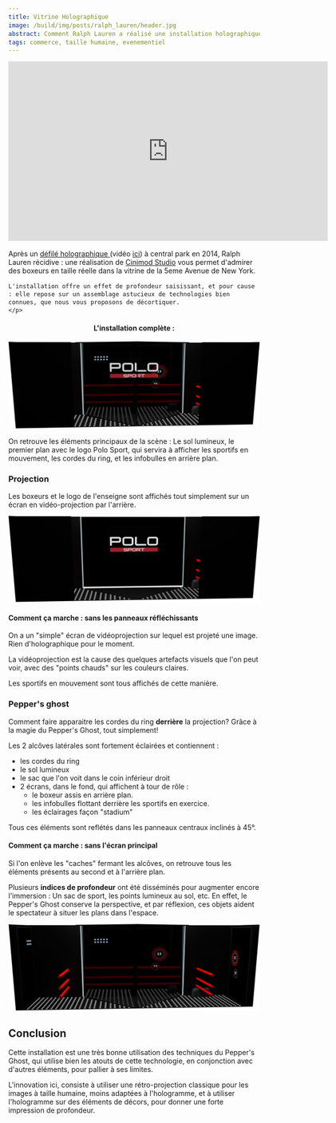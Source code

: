 ```yaml
---
title: Vitrine Holographique
image: /build/img/posts/ralph_lauren/header.jpg
abstract: Comment Ralph Lauren a réalisé une installation holographique en vitrine
tags: commerce, taille humaine, evenementiel
---
```

<div class="row">
  <div class="col-md-6">
    <div class="embed-responsive embed-responsive-16by9">
    <iframe src="https://player.vimeo.com/video/138104608?title=0&byline=0&portrait=0" width="640" height="360" frameborder="0" webkitallowfullscreen mozallowfullscreen allowfullscreen></iframe>
    </div>
  </div>
  <div class="col-md-6">
    <p>
    Après un <a  href="http://www.lexpress.fr/styles/mode/defiles-fashion-week/defiles/video-ralph-lauren-organise-un-defile-holographique-a-central-park_1574611.html" >
      défilé holographique
    </a> (vidéo <a href="https://www.youtube.com/watch?v=c3n8j2uWA8o"> ici</a>) à central park en 2014, Ralph Lauren récidive : une réalisation de <a href="http://cinimodstudio.com/portfolio/ralph-lauren-holographic-window-display/">Cinimod Studio</a> vous permet d'admirer des boxeurs en taille réelle dans la vitrine de la 5eme Avenue de New York.
    </p>
    <p>

    L'installation offre un effet de profondeur saisissant, et pour cause : elle repose sur un assemblage astucieux de technologies bien connues, que nous vous proposons de décortiquer.
    </p>
  </div>
</div>




<center>
<h4>L'installation complète :</h4>
<img class="img-responsive" src="/static/img/posts/ralph_lauren/ralph_lauren_full.jpg" title="schema de l'installation" alt="représentation schématique de l'installation holographique en vitrine par Ralph Lauren sur la 5e Avenue à New York">
</center>

On retrouve les éléments principaux de la scène : Le sol lumineux, le premier plan avec le logo Polo Sport, qui servira à afficher les sportifs en mouvement, les cordes du ring, et les infobulles en arrière plan.

### Projection

Les boxeurs et le logo de l'enseigne sont affichés tout simplement sur un écran en vidéo-projection par l'arrière.

<div class="row">
  <div class="col-md-6">


  <img title="Vitrine sans miroirs" class="img-responsive" src="/static/img/posts/ralph_lauren/ralph_lauren_no_glass.jpg" alt="La vitrine holographique New Yorkaise Ralph Lauren sans ses miroirs réfléchissants">
  </div>
  <div class="col-md-6">
    <h4>Comment ça marche : sans les panneaux réfléchissants</h4>
    <p>
    On a un "simple" écran de vidéoprojection sur lequel est projeté une image. Rien d'holographique pour le moment.
    </p>
    <p>
    La vidéoprojection est la cause des quelques artefacts visuels que l'on peut voir, avec des "points chauds" sur les couleurs claires.
    </p>

  </div>
</div>



Les sportifs en mouvement sont tous affichés de cette manière.

### Pepper's ghost

Comment faire apparaitre les cordes du ring **derrière** la projection? Grâce à la magie du Pepper's Ghost, tout simplement!

Les 2 alcôves latérales sont fortement éclairées et contiennent :

- les cordes du ring
- le sol lumineux
- le sac que l'on voit dans le coin inférieur droit
- 2 écrans, dans le fond, qui affichent à tour de rôle :
  - le boxeur assis en  arrière plan.
  - les infobulles flottant derrière les sportifs en exercice.
  - les éclairages façon "stadium"

Tous ces éléments sont reflétés dans les panneaux centraux inclinés à 45°.

<div class="row">
  <div class="col-md-6">
    <h4>Comment ça marche : sans l'écran principal</h4>
    <p>
    Si l'on enlève les "caches" fermant les alcôves, on retrouve tous les éléments présents au second et à l'arrière plan.
    </p>
    <p>
    Plusieurs <b>indices de profondeur</b> ont été disséminés pour augmenter encore l'immersion : Un sac de sport, les points lumineux au sol, etc. En effet, le Pepper's Ghost conserve la perspective, et par réflexion, ces objets aident le spectateur à situer les plans dans l'espace.
    </p>
  </div>
  <div class="col-md-6">
    <img class="img-responsive" src="/static/img/posts/ralph_lauren/ralph_lauren_no_screen.jpg" title="Vitrine sans écran arrière" alt="La vitrine holographique de Ralph Lauren à New York, sans son écran arrière">
  </div>
</div>

## Conclusion

Cette installation est une très bonne utilisation des techniques du Pepper's Ghost, qui utilise bien les atouts de cette technologie, en conjonction avec d'autres éléments, pour pallier à ses limites.

L'innovation ici, consiste à utiliser une rétro-projection classique pour les images à taille humaine, moins adaptées à l'hologramme, et à utiliser l'hologramme sur des éléments de décors, pour donner une forte impression de profondeur.
